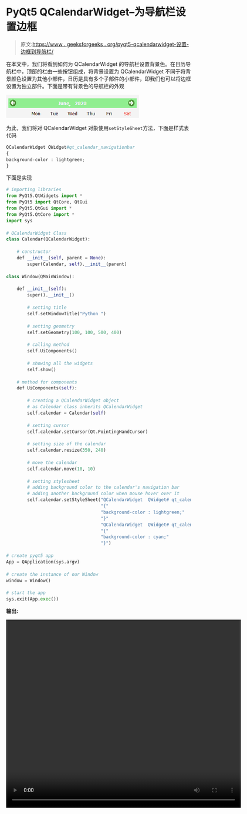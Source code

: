 # PyQt5 QCalendarWidget–为导航栏设置边框

> 原文:[https://www . geeksforgeeks . org/pyqt5-qcalendarwidget-设置-边框到导航栏/](https://www.geeksforgeeks.org/pyqt5-qcalendarwidget-setting-border-to-the-navigation-bar/)

在本文中，我们将看到如何为 QCalendarWidget 的导航栏设置背景色。在日历导航栏中，顶部的栏由一些按钮组成，将背景设置为 QCalendarWidget 不同于将背景颜色设置为其他小部件，日历是具有多个子部件的小部件，即我们也可以将边框设置为独立部件。下面是带有背景色的导航栏的外观

![](img/d949146db6dc8e96d324f9f7670f5297.png)

为此，我们将对 QCalendarWidget 对象使用`setStyleSheet`方法，下面是样式表代码

```py
QCalendarWidget QWidget#qt_calendar_navigationbar
{
background-color : lightgreen;
}

```

下面是实现

```py
# importing libraries
from PyQt5.QtWidgets import * 
from PyQt5 import QtCore, QtGui
from PyQt5.QtGui import * 
from PyQt5.QtCore import * 
import sys

# QCalendarWidget Class
class Calendar(QCalendarWidget):

    # constructor
    def __init__(self, parent = None):
        super(Calendar, self).__init__(parent)

class Window(QMainWindow):

    def __init__(self):
        super().__init__()

        # setting title
        self.setWindowTitle("Python ")

        # setting geometry
        self.setGeometry(100, 100, 500, 400)

        # calling method
        self.UiComponents()

        # showing all the widgets
        self.show()

    # method for components
    def UiComponents(self):

        # creating a QCalendarWidget object
        # as Calendar class inherits QCalendarWidget
        self.calendar = Calendar(self)

        # setting cursor
        self.calendar.setCursor(Qt.PointingHandCursor)

        # setting size of the calendar
        self.calendar.resize(350, 240)

        # move the calendar
        self.calendar.move(10, 10)

        # setting stylesheet
        # adding background color to the calendar's navigation bar
        # adding another background color when mouse hover over it
        self.calendar.setStyleSheet("QCalendarWidget  QWidget# qt_calendar_navigationbar"
                                    "{"
                                    "background-color : lightgreen;"
                                    "}"
                                    "QCalendarWidget  QWidget# qt_calendar_navigationbar::hover"
                                    "{"
                                    "background-color : cyan;"
                                    "}")

# create pyqt5 app
App = QApplication(sys.argv)

# create the instance of our Window
window = Window()

# start the app
sys.exit(App.exec())
```

**输出:**

<video class="wp-video-shortcode" id="video-434791-1" width="640" height="512" preload="metadata" controls=""><source type="video/mp4" src="https://media.geeksforgeeks.org/wp-content/uploads/20200618010141/Python-2020-06-18-01-01-07.mp4?_=1">[https://media.geeksforgeeks.org/wp-content/uploads/20200618010141/Python-2020-06-18-01-01-07.mp4](https://media.geeksforgeeks.org/wp-content/uploads/20200618010141/Python-2020-06-18-01-01-07.mp4)</video>
